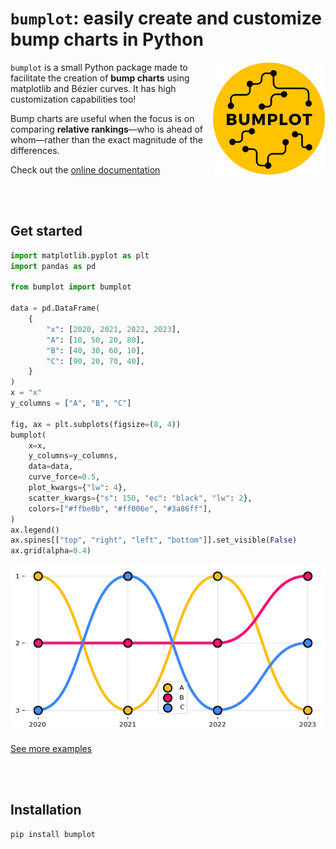 

<!-- Automatically generated, uses README.qmd to modify README.md -->

# `bumplot`: easily create and customize bump charts in Python

<img src="https://github.com/JosephBARBIERDARNAL/static/blob/main/python-libs/bumplot/image.png?raw=true" alt="bumplot logo" align="right" width="180px"/>

`bumplot` is a small Python package made to facilitate the creation of
**bump charts** using matplotlib and Bézier curves. It has high
customization capabilities too!

Bump charts are useful when the focus is on comparing **relative
rankings**—who is ahead of whom—rather than the exact magnitude of the
differences.

Check out the [online
documentation](https://y-sunflower.github.io/bumplot/)

<br> <br>

## Get started

``` python
import matplotlib.pyplot as plt
import pandas as pd

from bumplot import bumplot

data = pd.DataFrame(
    {
        "x": [2020, 2021, 2022, 2023],
        "A": [10, 50, 20, 80],
        "B": [40, 30, 60, 10],
        "C": [90, 20, 70, 40],
    }
)
x = "x"
y_columns = ["A", "B", "C"]

fig, ax = plt.subplots(figsize=(8, 4))
bumplot(
    x=x,
    y_columns=y_columns,
    data=data,
    curve_force=0.5,
    plot_kwargs={"lw": 4},
    scatter_kwargs={"s": 150, "ec": "black", "lw": 2},
    colors=["#ffbe0b", "#ff006e", "#3a86ff"],
)
ax.legend()
ax.spines[["top", "right", "left", "bottom"]].set_visible(False)
ax.grid(alpha=0.4)
```

![](README_files/figure-commonmark/cell-2-output-1.png)

[See more examples](https://y-sunflower.github.io/bumplot/examples/)

<br> <br>

## Installation

    pip install bumplot
